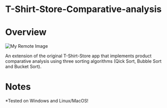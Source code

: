 # T-Shirt-Store-Comparative-analysis

# Overview
![My Remote Image](https://github.com/ThrillSeeker01/T-Shirt-Store-Comparative-Analysis/blob/master/Screenshot.png)

An extension of the original T-Shirt-Store app that implements product comparative analysis using three sorting algorithms (Qick Sort, Bubble Sort and Bucket Sort).


# Notes
*Tested on Windows and Linux/MacOS!

